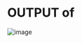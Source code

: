 # OUTPUT of

![image](https://user-images.githubusercontent.com/127226833/224485897-3b5070aa-bd2a-432a-bcd6-b67e53d3af7a.png)
